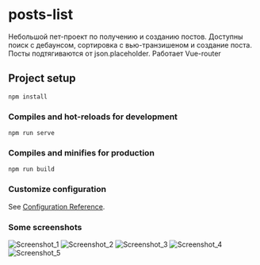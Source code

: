 # posts-list

Небольшой пет-проект по получению и созданию постов. Доступны поиск с дебаунсом, сортировка с вью-транзишеном и создание поста. Посты подтягиваются от json.placeholder.
Работает Vue-router

## Project setup
```
npm install
```

### Compiles and hot-reloads for development
```
npm run serve
```

### Compiles and minifies for production
```
npm run build
```

### Customize configuration
See [Configuration Reference](https://cli.vuejs.org/config/).


### Some screenshots
![Screenshot_1](https://user-images.githubusercontent.com/49340195/199448594-d81ac728-787f-43e2-8d4c-565d80c002a9.png)
![Screenshot_2](https://user-images.githubusercontent.com/49340195/199448613-97cf73a2-3bd3-44e6-a2b3-5bdf25776f61.png)
![Screenshot_3](https://user-images.githubusercontent.com/49340195/199448618-ccd95990-a6d4-4cbc-88ae-40564b0d35ac.png)
![Screenshot_4](https://user-images.githubusercontent.com/49340195/199448621-4e58bf8e-93dc-4420-9118-d2b6f887b80c.png)
![Screenshot_5](https://user-images.githubusercontent.com/49340195/199448624-fd57072b-2804-484e-90bf-886b0e86e462.png)

